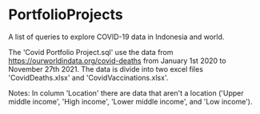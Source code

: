 # PortfolioProjects

A list of queries to explore COVID-19 data in Indonesia and world.

The 'Covid Portfolio Project.sql' use the data from https://ourworldindata.org/covid-deaths from January 1st 2020 to November 27th 2021.
The data is divide into two excel files 'CovidDeaths.xlsx' and 'CovidVaccinations.xlsx'.

Notes:
In column 'Location' there are data that aren't a location ('Upper middle income', 'High income', 'Lower middle income', and 'Low income').
